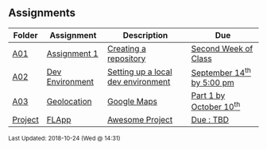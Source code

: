 ## Assignments
| Folder | Assignment | Description | Due|
 | ------------|------------|------------|------------|
 | [A01](https://github.com/rugbyprof/4443-Mobile-Apps/tree/master/Assignments/A01) | [ Assignment 1 ](https://github.com/rugbyprof/4443-Mobile-Apps/tree/master/Assignments/A01) | [ Creating a repository](https://github.com/rugbyprof/4443-Mobile-Apps/tree/master/Assignments/A01) | [Second Week of Class](https://github.com/rugbyprof/4443-Mobile-Apps/tree/master/Assignments/A01) |
 | [A02](https://github.com/rugbyprof/4443-Mobile-Apps/tree/master/Assignments/A02) | [ Dev Environment ](https://github.com/rugbyprof/4443-Mobile-Apps/tree/master/Assignments/A02) | [ Setting up a local dev environment](https://github.com/rugbyprof/4443-Mobile-Apps/tree/master/Assignments/A02) | [September 14<sup>th</sup> by 5:00 pm](https://github.com/rugbyprof/4443-Mobile-Apps/tree/master/Assignments/A02) |
 | [A03](https://github.com/rugbyprof/4443-Mobile-Apps/tree/master/Assignments/A03) | [ Geolocation ](https://github.com/rugbyprof/4443-Mobile-Apps/tree/master/Assignments/A03) | [ Google Maps](https://github.com/rugbyprof/4443-Mobile-Apps/tree/master/Assignments/A03) | [Part 1 by October 10<sup>th</sup>](https://github.com/rugbyprof/4443-Mobile-Apps/tree/master/Assignments/A03) |
 | [Project](https://github.com/rugbyprof/4443-Mobile-Apps/tree/master/Assignments/Project) | [ FLApp ](https://github.com/rugbyprof/4443-Mobile-Apps/tree/master/Assignments/Project) | [ Awesome Project](https://github.com/rugbyprof/4443-Mobile-Apps/tree/master/Assignments/Project) | [Due : TBD](https://github.com/rugbyprof/4443-Mobile-Apps/tree/master/Assignments/Project) |

<sup>Last Updated: 2018-10-24 (Wed @ 14:31)</sup>